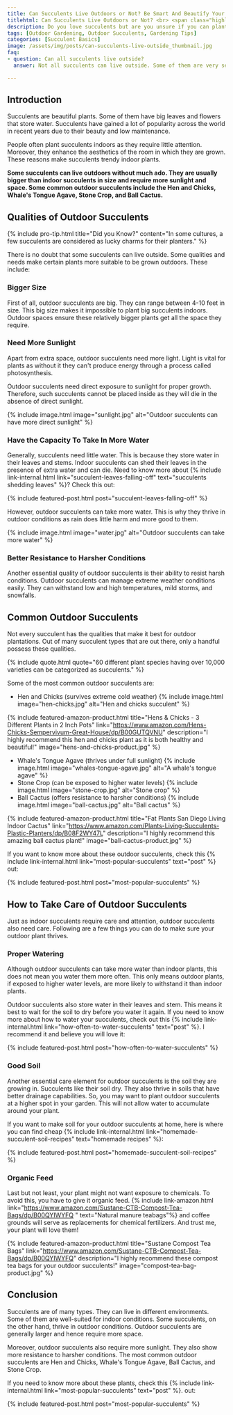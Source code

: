 ```yaml
--- 
title: Can Succulents Live Outdoors or Not? Be Smart And Beautify Your Garden
titlehtml: Can Succulents Live Outdoors or Not? <br> <span class="highlight">Be Smart And Beautify Your Garden</span>
description: Do you love succulents but are you unsure if you can plant them outside? Well if this is the case, you will know more by the end of this article.
tags: [Outdoor Gardening, Outdoor Succulents, Gardening Tips]
categories: [Succulent Basics]
image: /assets/img/posts/can-succulents-live-outside_thumbnail.jpg
faq: 
- question: Can all succulents live outside?
  answer: Not all succulents can live outside. Some of them are very sensitive to sunlight and cannot withstand harsher conditions. Hence, they can only be planted inside.

---
```


## Introduction

Succulents are beautiful plants. Some of them have big leaves and flowers that store water. Succulents have gained a lot of popularity across the world in recent years due to their beauty and low maintenance.

People often plant succulents indoors as they require little attention. Moreover, they enhance the aesthetics of the room in which they are grown. These reasons make succulents trendy indoor plants.

**Some succulents can live outdoors without much ado. They are usually bigger than indoor succulents in size and require more sunlight and space. Some common outdoor succulents include the Hen and Chicks, Whale's Tongue Agave, Stone Crop, and Ball Cactus.**

## Qualities of Outdoor Succulents 

{% include pro-tip.html title="Did you Know?" content="In some cultures, a few succulents are considered as lucky charms for their planters." %}

There is no doubt that some succulents can live outside. Some qualities and needs make certain plants more suitable to be grown outdoors. These include:

### Bigger Size

First of all, outdoor succulents are big. They can range between 4-10 feet in size. This big size makes it impossible to plant big succulents indoors. Outdoor spaces ensure these relatively bigger plants get all the space they require. 

### Need More Sunlight

Apart from extra space, outdoor succulents need more light. Light is vital for plants as without it they can't produce energy through a process called photosynthesis.

Outdoor succulents need direct exposure to sunlight for proper growth. Therefore, such succulents cannot be placed inside as they will die in the absence of direct sunlight. 

{% include image.html image="sunlight.jpg" alt="Outdoor succulents can have more direct sunlight" %}

### Have the Capacity To Take In More Water

Generally, succulents need little water. This is because they store water in their leaves and stems. Indoor succulents can shed their leaves in the presence of extra water and can die. Need to know more about {% include link-internal.html link="succulent-leaves-falling-off" text="succulents shedding leaves" %}? Check this out:

{% include featured-post.html post="succulent-leaves-falling-off" %} 

However, outdoor succulents can take more water. This is why they thrive in outdoor conditions as rain does little harm and more good to them.

{% include image.html image="water.jpg" alt="Outdoor succulents can take more water" %}

### Better Resistance to Harsher Conditions

Another essential quality of outdoor succulents is their ability to resist harsh conditions. Outdoor succulents can manage extreme weather conditions easily. They can withstand low and high temperatures, mild storms, and snowfalls.

## Common Outdoor Succulents 

Not every succulent has the qualities that make it best for outdoor plantations. Out of many succulent types that are out there, only a handful possess these qualities.

{% include quote.html quote="60 different plant species having over 10,000 varieties can be categorized as succulents." %}

Some of the most common outdoor succulents are:

- Hen and Chicks (survives extreme cold weather)
{% include image.html image="hen-chicks.jpg" alt="Hen and chicks succulent" %}

{% include featured-amazon-product.html title="Hens & Chicks - 3 Different Plants in 2 Inch Pots" link="https://www.amazon.com/Hens-Chicks-Sempervivum-Great-House/dp/B00GUTQVNU" description="I highly recommend this hen and chicks plant as it is both healthy and beautiful!" image="hens-and-chicks-product.jpg" %}

- Whale's Tongue Agave (thrives under full sunlight)
{% include image.html image="whales-tongue-agave.jpg" alt="A whale's tongue agave" %}
- Stone Crop (can be exposed to higher water levels)
{% include image.html image="stone-crop.jpg" alt="Stone crop" %}
- Ball Cactus (offers resistance to harsher conditions)
{% include image.html image="ball-cactus.jpg" alt="Ball cactus" %}

{% include featured-amazon-product.html title="Fat Plants San Diego Living Indoor Cactus" link="https://www.amazon.com/Plants-Living-Succulents-Plastic-Planters/dp/B08F2WY47L" description="I highly recommend this amazing ball cactus plant!" image="ball-cactus-product.jpg" %}

If you want to know more about these outdoor succulents, check this {% include link-internal.html link="most-popular-succulents" text="post" %} out:

{% include featured-post.html post="most-popular-succulents" %}

## How to Take Care of Outdoor Succulents 

Just as indoor succulents require care and attention, outdoor succulents also need care. Following are a few things you can do to make sure your outdoor plant thrives.

### Proper Watering

Although outdoor succulents can take more water than indoor plants, this does not mean you water them more often. This only means outdoor plants, if exposed to higher water levels, are more likely to withstand it than indoor plants.

Outdoor succulents also store water in their leaves and stem. This means it best to wait for the soil to dry before you water it again. If you need to know more about how to water your succulents, check out this {% include link-internal.html link="how-often-to-water-succulents" text="post" %}. I recommend it and believe you will love it:

{% include featured-post.html post="how-often-to-water-succulents" %}

### Good Soil

Another essential care element for outdoor succulents is the soil they are growing in. Succulents like their soil dry. They also thrive in soils that have better drainage capabilities. So, you may want to plant outdoor succulents at a higher spot in your garden. This will not allow water to accumulate around your plant.

If you want to make soil for your outdoor succulents at home, here is where you can find cheap {% include link-internal.html link="homemade-succulent-soil-recipes" text="homemade recipes" %}:

{% include featured-post.html post="homemade-succulent-soil-recipes" %}

### Organic Feed 

Last but not least, your plant might not want exposure to chemicals. To avoid this, you have to give it organic feed. {% include link-amazon.html link="https://www.amazon.com/Sustane-CTB-Compost-Tea-Bags/dp/B00QYIWYFQ " text="Natural manure teabags"%} and coffee grounds will serve as replacements for chemical fertilizers. And trust me, your plant will love them!

{% include featured-amazon-product.html title="Sustane Compost Tea Bags" link="https://www.amazon.com/Sustane-CTB-Compost-Tea-Bags/dp/B00QYIWYFQ" description="I highly recommend these compost tea bags for your outdoor succulents!" image="compost-tea-bag-product.jpg" %}


## Conclusion 

Succulents are of many types. They can live in different environments. Some of them are well-suited for indoor conditions. Some succulents, on the other hand, thrive in outdoor conditions. Outdoor succulents are generally larger and hence require more space.

Moreover, outdoor succulents also require more sunlight. They also show more resistance to harsher conditions. The most common outdoor succulents are Hen and Chicks, Whale's Tongue Agave, Ball Cactus, and Stone Crop. 

If you need to know more about these plants, check this {% include link-internal.html link="most-popular-succulents" text="post" %}. out:

{% include featured-post.html post="most-popular-succulents" %}

